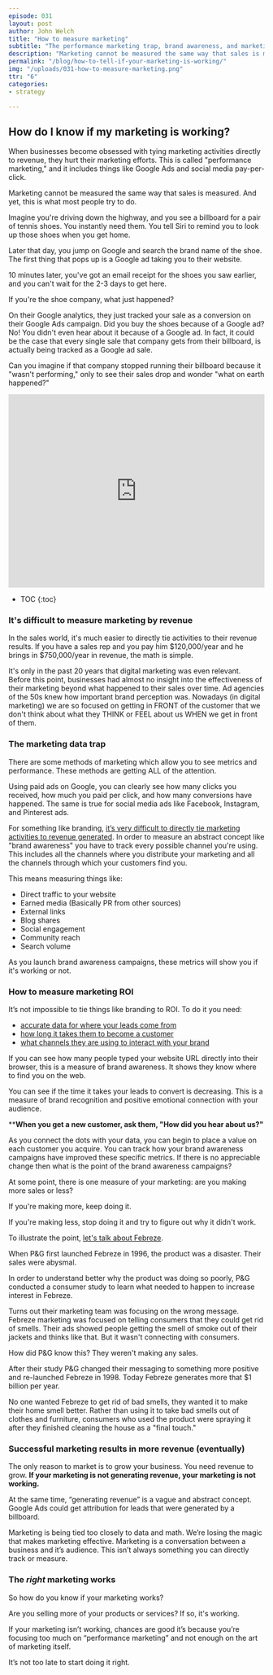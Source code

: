 ```yaml
---
episode: 031
layout: post
author: John Welch
title: "How to measure marketing"
subtitle: "The performance marketing trap, brand awareness, and marketing does not equal sales"
description: "Marketing cannot be measured the same way that sales is measured. And yet, this is what most business leaders are trying to do. Unfortunately, many marketers have also adopted this approach, rather than educate their customers and set proper expectations."
permalink: "/blog/how-to-tell-if-your-marketing-is-working/"
img: "/uploads/031-how-to-measure-marketing.png"
ttr: "6"
categories:
- strategy

---
```


## How do I know if my marketing is working?

When businesses become obsessed with tying marketing activities directly to revenue, they hurt their marketing efforts. This is called "performance marketing," and it includes things like Google Ads and social media pay-per-click.

Marketing cannot be measured the same way that sales is measured. And yet, this is what most people try to do.

Imagine you're driving down the highway, and you see a billboard for a pair of tennis shoes. You instantly need them. You tell Siri to remind you to look up those shoes when you get home.

Later that day, you jump on Google and search the brand name of the shoe. The first thing that pops up is a Google ad taking you to their website. 

10 minutes later, you've got an email receipt for the shoes you saw earlier, and you can't wait for the 2-3 days to get here. 

If you're the shoe company, what just happened?

On their Google analytics, they just tracked your sale as a conversion on their Google Ads campaign. Did you buy the shoes because of a Google ad? No! You didn't even hear about it because of a Google ad. In fact, it could be the case that every single sale that company gets from their billboard, is actually being tracked as a Google ad sale. 

Can you imagine if that company stopped running their billboard because it "wasn't performing," only to see their sales drop and wonder "what on earth happened?"

<iframe id="ytplayer" type="text/html" width="100%" height="380"
src="https://www.youtube.com/embed/t1vjNMGXqoM?autoplay=1&origin={{ site.url }}"
frameborder="0"></iframe>

* TOC
{:toc}

### It's difficult to measure marketing by revenue

In the sales world, it's much easier to directly tie activities to their revenue results. If you have a sales rep and you pay him $120,000/year and he brings in $750,000/year in revenue, the math is simple. 

It's only in the past 20 years that digital marketing was even relevant. Before this point, businesses had almost no insight into the effectiveness of their marketing beyond what happened to their sales over time. Ad agencies of the 50s knew how important brand perception was. Nowadays (in digital marketing) we are so focused on getting in FRONT of the customer that we don't think about what they THINK or FEEL about us WHEN we get in front of them.

### The marketing data trap

There are some methods of marketing which allow you to see metrics and performance. These methods are getting ALL of the attention.

Using paid ads on Google, you can clearly see how many clicks you received, how much you paid per click, and how many conversions have happened. The same is true for social media ads like Facebook, Instagram, and Pinterest ads. 

For something like branding, [it’s very difficult to directly tie marketing activities to revenue generated](https://trackmaven.com/blog/how-to-measure-brand-awareness-roi/). In order to measure an abstract concept like "brand awareness" you have to track every possible channel you're using. This includes all the channels where you distribute your marketing and all the channels through which your customers find you. 

This means measuring things like: 

- Direct traffic to your website
- Earned media (Basically PR from other sources)
- External links
- Blog shares
- Social engagement
- Community reach
- Search volume

As you launch brand awareness campaigns, these metrics will show you if it's working or not. 

### How to measure marketing ROI

It’s not impossible to tie things like branding to ROI. To do it you need:

- [accurate data for where your leads come from](https://www.bizible.com/blog/measure-roi-brand-marketing-attribution)
- [how long it takes them to become a customer](https://www.bizible.com/blog/measure-roi-brand-marketing-attribution)
- [what channels they are using to interact with your brand](https://www.bizible.com/blog/measure-roi-brand-marketing-attribution)

If you can see how many people typed your website URL directly into their browser, this is a measure of brand awareness. It shows they know where to find you on the web.

You can see if the time it takes your leads to convert is decreasing. This is a measure of brand recognition and positive emotional connection with your audience. 

****When you get a new customer, ask them, "How did you hear about us?"**

As you connect the dots with your data, you can begin to place a value on each customer you acquire. You can track how your brand awareness campaigns have improved these specific metrics. If there is no appreciable change then what is the point of the brand awareness campaigns? 

At some point, there is one measure of your marketing: are you making more sales or less?

If you're making more, keep doing it. 

If you're making less, stop doing it and try to figure out why it didn't work. 

To illustrate the point, [let's talk about Febreze](http://www.behaviouraldesign.com/2016/06/07/how-the-worlds-best-marketer-got-it-wrong-but-eventually-got-it-right/#sthash.a812YPan.Wh24Yqmo.dpbs).

When P&G first launched Febreze in 1996, the product was a disaster. Their sales were abysmal. 

In order to understand better why the product was doing so poorly, P&G conducted a consumer study to learn what needed to happen to increase interest in Febreze. 

Turns out their marketing team was focusing on the wrong message. Febreze marketing was focused on telling consumers that they could get rid of smells. Their ads showed people getting the smell of smoke out of their jackets and thinks like that. But it wasn't connecting with consumers. 

How did P&G know this? They weren't making any sales. 

After their study P&G changed their messaging to something more positive and re-launched Febreze in 1998. Today Febreze generates more that $1 billion per year. 

No one wanted Febreze to get rid of bad smells, they wanted it to make their home smell better. Rather than using it to take bad smells out of clothes and furniture, consumers who used the product were spraying it after they finished cleaning the house as a "final touch."

### Successful marketing results in more revenue (eventually)

The only reason to market is to grow your business. You need revenue to grow. **If your marketing is not generating revenue, your marketing is not working.** 

At the same time, “generating revenue” is a vague and abstract concept. Google Ads could get attribution for leads that were generated by a billboard. 

Marketing is being tied too closely to data and math. We’re losing the magic that makes marketing effective. Marketing is a conversation between a business and it’s audience. This isn’t always something you can directly track or measure. 

### The *right* marketing works

So how do you know if your marketing works?

Are you selling more of your products or services? If so, it's working. 

If your marketing isn’t working, chances are good it’s because you’re focusing too much on “performance marketing” and not enough on the art of marketing itself. 

It’s not too late to start doing it right.